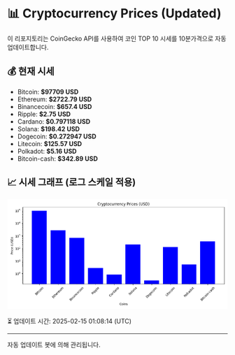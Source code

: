 
# 📊 Cryptocurrency Prices (Updated)

이 리포지토리는 CoinGecko API를 사용하여 코인 TOP 10 시세를 10분가격으로 자동 업데이트합니다.

## 💰 현재 시세
- Bitcoin: **$97709 USD**
- Ethereum: **$2722.79 USD**
- Binancecoin: **$657.4 USD**
- Ripple: **$2.75 USD**
- Cardano: **$0.797118 USD**
- Solana: **$198.42 USD**
- Dogecoin: **$0.272947 USD**
- Litecoin: **$125.57 USD**
- Polkadot: **$5.16 USD**
- Bitcoin-cash: **$342.89 USD**

## 📈 시세 그래프 (로그 스케일 적용)
![Crypto Prices](crypto_prices.png)

⏳ 업데이트 시간: 2025-02-15 01:08:14 (UTC)

---
자동 업데이트 봇에 의해 관리됩니다.
